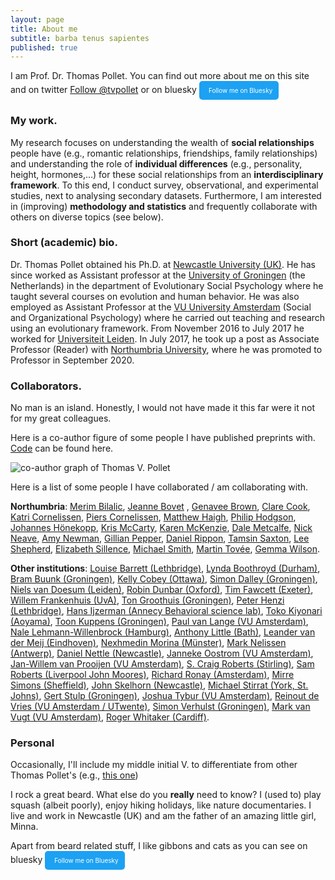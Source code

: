 ```yaml
---
layout: page
title: About me
subtitle: barba tenus sapientes
published: true
---
```


I am Prof. Dr. Thomas Pollet. You can find out more about me on this site and on twitter <a href="https://twitter.com/tvpollet?ref_src=twsrc%5Etfw" class="twitter-follow-button" data-show-count="false">Follow @tvpollet</a><script async src="//platform.twitter.com/widgets.js" charset="utf-8"></script> or on bluesky <a href="https://bsky.app/profile/tvpollet.bsky.social" class="bluesky-follow-button"><i class="fab fa-bluesky"></i> Follow me on Bluesky</a>

<style>
    .bluesky-follow-button {
        background-color: #1DA1F2;
        color: white;
        padding: 5px 10px;
        text-align: center;
        text-decoration: none;
        display: inline-block;
        font-size: 10px;
        border-radius: 5px;
        border: none;
        cursor: pointer;
        line-height: 20px;
    }
    .bluesky-follow-button:hover {
        background-color: #0d8bf2;
    }
    .bluesky-follow-button i {
        margin-right: 5px;
    }
</style>


### My work.

My research focuses on understanding the wealth of **social relationships** people have (e.g., romantic relationships, friendships, family relationships) and understanding the role of **individual differences** (e.g., personality, height, hormones,…) for these social relationships from an **interdisciplinary framework**. To this end, I conduct survey, observational, and experimental studies, next to analysing secondary datasets. Furthermore, I am interested in (improving) **methodology and statistics** and frequently collaborate with others on diverse topics (see below).

### Short (academic) bio.

Dr. Thomas Pollet obtained his Ph.D. at [Newcastle University (UK)](www.ncl.ac.uk). He has since worked as Assistant professor at the [University of Groningen](http://www.rug.nl/?gclid=EAIaIQobChMIx7vMlrfU1gIV6rztCh1lIwEEEAAYASAAEgJ2KfD_BwE) (the Netherlands) in the department of Evolutionary Social Psychology where he taught several courses on evolution and human behavior. He was also employed as Assistant Professor at the [VU University Amsterdam](https://www.vu.nl/en) (Social and Organizational Psychology) where he carried out teaching and research using an evolutionary framework. From November 2016 to July 2017 he worked for [Universiteit Leiden](https://www.universiteitleiden.nl/en). In July 2017, he took up a post as Associate Professor (Reader) with [Northumbria University](https://www.northumbria.ac.uk), where he was promoted to Professor in September 2020.

### Collaborators.

No man is an island. Honestly, I would not have made it this far were it not for my great colleagues.

Here is a co-author figure of some people I have published preprints with. [Code](https://tvpollet.github.io/Files_for_sharing/Psy_Arxiv_website.html) can be found here.

![co-author graph of Thomas V. Pollet](https://tvpollet.gihub.io/img/Psy_Arxiv_network.png)

Here is a list of some people I have collaborated / am collaborating with.

**Northumbria**: [Merim Bilalic](https://www.northumbria.ac.uk/about-us/our-staff/b/merim-bilalic/), [Jeanne Bovet](https://www.northumbria.ac.uk/about-us/our-staff/b/jeanne-bovet/) , [Genavee Brown](https://www.northumbria.ac.uk/about-us/our-staff/b/genavee-brown/), [Clare Cook](https://www.northumbria.ac.uk/about-us/our-staff/c/clare-cook/), [Katri Cornelissen](https://www.northumbria.ac.uk/about-us/our-staff/c/katri-k-cornelissen/), [Piers Cornelissen](https://www.northumbria.ac.uk/about-us/our-staff/c/piers-cornelissen/), [Matthew Haigh](https://www.northumbria.ac.uk/about-us/our-staff/h/matthew-haigh/), [Philip Hodgson](https://www.northumbria.ac.uk/about-us/our-staff/h/philip-hodgson/), [Johannes Hönekopp](https://scholar.google.at/citations?user=seyBRLMAAAAJ&hl=de), [Kris McCarty](https://www.northumbria.ac.uk/about-us/our-staff/m/kris-mccarty/), [Karen McKenzie](https://www.northumbria.ac.uk/about-us/our-staff/m/karen-mckenzie/), [Dale Metcalfe](https://www.northumbria.ac.uk/about-us/our-staff/m/dale-metcalfe/), [Nick Neave](https://www.northumbria.ac.uk/about-us/our-staff/n/nick-neave/), [Amy Newman](https://www.northumbria.ac.uk/about-us/our-staff/n/amy-newman/), [Gillian Pepper](https://gillianpepper.com/), [Daniel Rippon](https://www.northumbria.ac.uk/about-us/our-staff/r/daniel-rippon/), [Tamsin Saxton](https://tamsinsaxton.wordpress.com), [Lee Shepherd](https://www.northumbria.ac.uk/about-us/our-staff/s/lee-shepherd), [Elizabeth Sillence](https://www.northumbria.ac.uk/about-us/our-staff/s/liz-sillence/), [Michael Smith](https://www.northumbria.ac.uk/about-us/our-staff/s/michael-smith/), [Martin Tovée](https://scholar.google.co.uk/citations?user=BuuLjvEAAAAJ&hl=en), [Gemma Wilson](https://www.northumbria.ac.uk/about-us/our-staff/w/gemma-wilson/).

**Other institutions**: [Louise Barrett (Lethbridge)](http://uleth.academia.edu/LouiseBarrett), [Lynda Boothroyd (Durham)](https://www.dur.ac.uk/psychology/staff/?id=2856), [Bram Buunk (Groningen)](http://www.rug.nl/staff/a.p.buunk/research), [Kelly Cobey (Ottawa)](https://www.researchgate.net/profile/Kelly_Cobey), [Simon Dalley (Groningen)](http://www.rug.nl/staff/s.e.dalley/research/publications.html), [Niels van Doesum (Leiden)](http://www.nielsvandoesum.com), [Robin Dunbar (Oxford)](https://www.psy.ox.ac.uk/team/robin-dunbar), [Tim Fawcett (Exeter)](http://psychology.exeter.ac.uk/staff/index.php?web_id=Tim_Fawcett), [Willem Frankenhuis (UvA)](http://www.willem.maartenfrankenhuis.nl), [Ton Groothuis (Groningen)](https://www.researchgate.net/profile/Ton_Groothuis), [Peter Henzi (Lethbridge)](https://www.researchgate.net/profile/Peter_Henzi), [Hans Ijzerman (Annecy Behavioral science lab)](http://www.hansijzerman.org/), [Toko Kiyonari (Aoyama)](https://www.researchgate.net/profile/Toko_Kiyonari), [Toon Kuppens (Groningen)](https://sites.google.com/site/toonkuppens/),  [Paul van Lange (VU Amsterdam)](https://lange.socialpsychology.org), [Nale Lehmann-Willenbrock (Hamburg)](https://www.psy.uni-hamburg.de/arbeitsbereiche/arbeits-und-organisationspsychologie/personen/lehmann-willenbrock-nale.html), [Anthony Little (Bath)](http://www.bath.ac.uk/psychology/staff/anthony-little/), [Leander van der Meij (Eindhoven)](https://www.researchgate.net/profile/Leander_Van_der_Meij), [Nexhmedin Morina (Münster)](https://www.uni-muenster.de/PsyIFP/AEMorina/Team/Morina.html), [Mark Nelissen (Antwerp)](https://www.flandersliterature.be/books-and-authors/author/mark-nelissen), [Daniel Nettle (Newcastle)](http://www.danielnettle.org.uk), [Janneke Oostrom (VU Amsterdam)](https://research.vu.nl/en/persons/janneke-oostrom), [Jan-Willem van Prooijen (VU Amsterdam)](http://www.janwillemvanprooijen.com), [S. Craig Roberts (Stirling)](http://www.stir.ac.uk/people/10925), [Sam Roberts (Liverpool John Moores)](https://www.researchgate.net/profile/Sam_Roberts), [Richard Ronay (Amsterdam)](http://www.richardronay.com/richardronay.com/Home.html), [Mirre Simons (Sheffield)](https://www.sheffield.ac.uk/aps/staff-and-students/acadstaff/simons), [John Skelhorn (Newcastle)](http://www.ncl.ac.uk/cbe/about/staff/profile/johnskelhorn.html#background), [Michael Stirrat (York, St. Johns)](https://www.yorksj.ac.uk/schools/psychological--social-sciences/staff-profiles/dr-michael-stirrat/), [Gert Stulp (Groningen)](https://gertstulp.github.io/), [Joshua Tybur (VU Amsterdam)](http://www.joshtybur.com), [Reinout de Vries (VU Amsterdam / UTwente)](https://www.utwente.nl/en/bms/owk/staff/Professorate/reinoutdevries/), [Simon Verhulst (Groningen)](http://www.rug.nl/staff/s.verhulst/), [Mark van Vugt (VU Amsterdam)](http://professormarkvanvugt.com), [Roger Whitaker (Cardiff)](https://www.cardiff.ac.uk/people/view/118176-whitaker-roger).

### Personal

Occasionally, I'll include my middle initial V. to differentiate from other Thomas Pollet's (e.g., [this one](https://www.linkedin.com/in/thomaspollet/?ppe=1))

I rock a great beard. What else do you **really** need to know? I (used to) play squash (albeit poorly), enjoy hiking holidays, like nature documentaries. I live and work in Newcastle (UK) and am the father of an amazing little girl, Minna.

Apart from beard related stuff, I like gibbons and cats as you can see on bluesky <a href="https://bsky.app/profile/tvpollet.bsky.social" class="bluesky-follow-button"><i class="fab fa-bluesky"></i> Follow me on Bluesky</a>

<style>
    .bluesky-follow-button {
        background-color: #1DA1F2;
        color: white;
        padding: 5px 10px;
        text-align: center;
        text-decoration: none;
        display: inline-block;
        font-size: 10px;
        border-radius: 5px;
        border: none;
        cursor: pointer;
        line-height: 20px;
    }
    .bluesky-follow-button:hover {
        background-color: #0d8bf2;
    }
    .bluesky-follow-button i {
        margin-right: 5px;
    }
</style>
